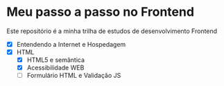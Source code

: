 # Meu passo a passo no Frontend
Este repositório é a minha trilha de estudos de desenvolvimento Frontend

- [x] Entendendo a Internet e Hospedagem<br>
- [x] HTML
  - [x] HTML5 e semântica
  - [X] Acessibilidade WEB
  - [ ] Formulário HTML e Validação JS<br>
